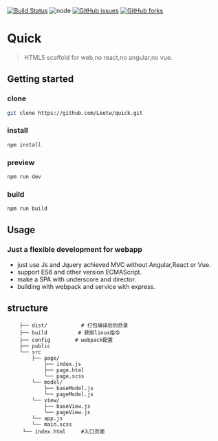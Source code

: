 

[![Build Status](https://travis-ci.org/Ironsub/quick.svg?branch=master)](https://travis-ci.org/Ironsub/quick)
![node](https://img.shields.io/badge/node-%3E%3D7.0.0-brightgreen.svg)
[![GitHub issues](https://img.shields.io/github/issues/Leotw/quick.svg)](https://github.com/Leotw/quick/issues)
[![GitHub forks](https://img.shields.io/github/forks/Leotw/quick.svg)](https://github.com/Leotw/quick/network)
# Quick
> HTML5 scaffold for web,no react,no angular,no vue.

## Getting started

### clone
```bash
git clone https://github.com/Leotw/quick.git
```
### install

```bash
npm install
```
### preview 
```bash
npm run dev
```
### build
```bash
npm run build
```

## Usage
### Just a flexible development for webapp
- just use Js and Jquery achieved MVC without Angular,React or Vue.
- support ES6 and other version ECMAScript.
- make a SPA with underscore and director.
- building with webpack and service with express.

## structure
```shell
    ├── dist/           # 打包编译后的目录
    ├── build          # 获取linux指令
    ├── config        # webpack配置
    ├── public
    └── src
        ├── page/
            ├── index.js
            ├── page.html
            └── page.scss
        └── model/
            ├── baseModel.js
            └── pageModel.js
        └── view/                            
            ├── baseView.js
            └── pageView.js
        └── app.js
        └── main.scss
     └── index.html     #入口页面
```


